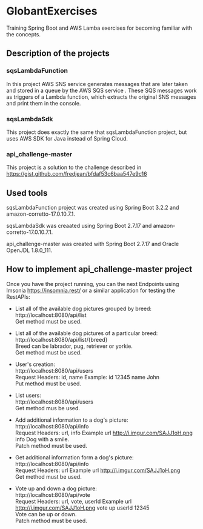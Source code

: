 # GlobantExercises
Training Spring Boot and AWS Lamba exercises for becoming familiar with the concepts.

## Description of the projects

### sqsLambdaFunction
In this project AWS SNS service generates messages that are later taken and stored in a queue by the AWS SQS service . These SQS messages work as triggers of a Lambda function, which extracts the original SNS messages and print them in the console.

### sqsLambdaSdk
This project does exactly the same that sqsLambdaFunction project, but uses AWS SDK for Java instead of Spring Cloud.

### api_challenge-master
This project is a solution to the challenge described in https://gist.github.com/fredjean/bfdaf53c6baa547e9c16

## Used tools
sqsLambdaFunction project was created using Spring Boot 3.2.2 and amazon-corretto-17.0.10.7.1.

sqsLambdaSdk was creaated using Spring Boot 2.7.17 and amazon-corretto-17.0.10.7.1. 

api_challenge-master was created with Spring Boot 2.7.17 and Oracle OpenJDL 1.8.0_111.

## How to implement api_challenge-master project
Once you have the project running, you can the next Endpoints using Imsonia https://insomnia.rest/ or a similar application for testing the RestAPIs:

- List all of the available dog pictures grouped by breed:  
  http://localhost:8080/api/list  
  Get method must be used.
  
- List all of the available dog pictures of a particular breed:  
  http://localhost:8080/api/list/{breed}  
  Breed can be labrador, pug, retriever or yorkie.  
  Get method must be used.

- User's creation:  
  http://localhost:8080/api/users  
  Request Headers: id, name   Example: id  12345  name John  
  Put method must be used.

- List users:  
  http://localhost:8080/api/users  
  Get method mus be used.
    
- Add additional information to a dog's picture:  
  http://localhost:8080/api/info  
  Request Headers: url, info    Example url http://i.imgur.com/SAJJ1oH.png info Dog with a smile.  
  Patch method must be used.

- Get additional information form a dog's picture:  
  http://localhost:8080/api/info  
  Request Headers: url    Example url http://i.imgur.com/SAJJ1oH.png  
  Get method must be used.

- Vote up and down a dog picture:  
  http://localhost:8080/api/vote  
  Request Headers: url, vote, userId    Example url http://i.imgur.com/SAJJ1oH.png vote up userId 12345  
  Vote can be up or down.  
  Patch method must be used.  
